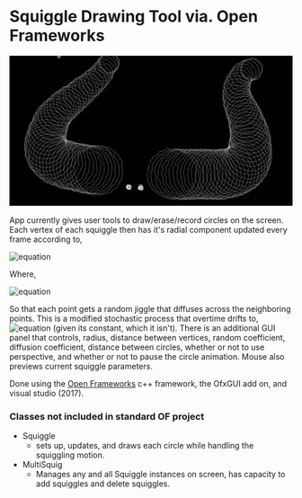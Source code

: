 # Squiggle Drawing Tool via. Open Frameworks

![Alt text](bin/data/SampleFrame.png?raw=true "Title")

App currently gives user tools to draw/erase/record circles on the screen. Each vertex of each squiggle then has it's radial component updated every frame according to,

![equation](https://latex.codecogs.com/svg.image?dr_i&space;=&space;\theta(\mu_i&space;-&space;r_i)dt&space;&plus;&space;\sigma&space;dW(t))

Where,

![equation](https://latex.codecogs.com/svg.image?\mu_i&space;=&space;\frac{r_{i-1}&plus;r_{i&plus;1}}{2})

So that each point gets a random jiggle that diffuses across the neighboring points. This is a modified stochastic process that overtime drifts to, ![equation](https://latex.codecogs.com/svg.image?r_i=\mu_i) (given its constant, which it isn't).
There is an additional GUI panel that controls, radius, distance between vertices, random coefficient, diffusion coefficient, distance between circles, whether or not to use perspective, and whether or not to pause the circle animation. Mouse also previews current squiggle parameters.


Done using the [Open Frameworks](https://openframeworks.cc/) c++ framework, the OfxGUI add on, and visual studio (2017).

### Classes not included in standard OF project
- Squiggle
  - sets up, updates, and draws each circle while handling the squiggling motion.
- MultiSquig
  - Manages any and all Squiggle instances on screen, has capacity to add squiggles and delete squiggles.